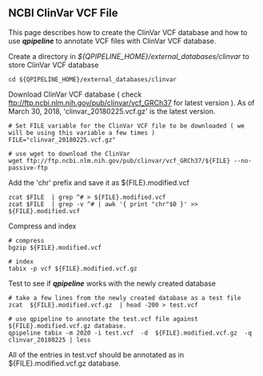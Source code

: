 ## NCBI ClinVar VCF File

This page describes how to create the ClinVar VCF database and how to use **_qpipeline_** to annotate VCF files with ClinVar VCF database.


Create a directory in *${QPIPELINE_HOME}/external_databases/clinvar* to store ClinVar VCF database 
```
cd ${QPIPELINE_HOME}/external_databases/clinvar 
```

Download ClinVar VCF database ( check ftp://ftp.ncbi.nlm.nih.gov/pub/clinvar/vcf_GRCh37 for latest version ). As of March 30, 2018, 'clinvar_20180225.vcf.gz' is the latest version. 
```
# Set FILE variable for the ClinVar VCF file to be downloaded ( we will be using this variable a few times )
FILE="clinvar_20180225.vcf.gz"

# use wget to download the ClinVar
wget ftp://ftp.ncbi.nlm.nih.gov/pub/clinvar/vcf_GRCh37/${FILE} --no-passive-ftp
```
Add the 'chr' prefix and save it as ${FILE}.modified.vcf 
```
zcat $FILE  | grep ^# > ${FILE}.modified.vcf 
zcat $FILE  | grep -v ^# | awk '{ print "chr"$0 }' >>  ${FILE}.modified.vcf 
```
Compress and index 
```
# compress 
bgzip ${FILE}.modified.vcf 

# index 
tabix -p vcf ${FILE}.modified.vcf.gz 
```
Test to see if **_qpipeline_** works with the newly created database
```
# take a few lines from the newly created database as a test file
zcat  ${FILE}.modified.vcf.gz  | head -200 > test.vcf 

# use qpipeline to annotate the test.vcf file against ${FILE}.modified.vcf.gz database.  
qpipeline tabix -m 2020 -i test.vcf  -d  ${FILE}.modified.vcf.gz  -q clinvar_20180225 | less 
```
All of the entries in test.vcf should be annotated as in ${FILE}.modified.vcf.gz database.
